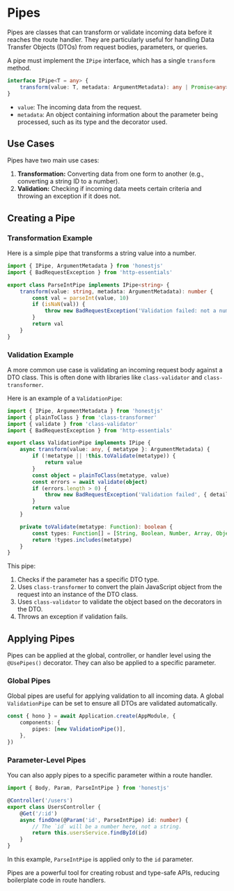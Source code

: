 # Pipes

Pipes are classes that can transform or validate incoming data before it reaches the route handler. They are particularly useful for handling Data Transfer Objects (DTOs) from request bodies, parameters, or queries.

A pipe must implement the `IPipe` interface, which has a single `transform` method.

```typescript
interface IPipe<T = any> {
	transform(value: T, metadata: ArgumentMetadata): any | Promise<any>
}
```

-   `value`: The incoming data from the request.
-   `metadata`: An object containing information about the parameter being processed, such as its type and the decorator used.

## Use Cases

Pipes have two main use cases:

1.  **Transformation:** Converting data from one form to another (e.g., converting a string ID to a number).
2.  **Validation:** Checking if incoming data meets certain criteria and throwing an exception if it does not.

## Creating a Pipe

### Transformation Example

Here is a simple pipe that transforms a string value into a number.

```typescript
import { IPipe, ArgumentMetadata } from 'honestjs'
import { BadRequestException } from 'http-essentials'

export class ParseIntPipe implements IPipe<string> {
	transform(value: string, metadata: ArgumentMetadata): number {
		const val = parseInt(value, 10)
		if (isNaN(val)) {
			throw new BadRequestException('Validation failed: not a number')
		}
		return val
	}
}
```

### Validation Example

A more common use case is validating an incoming request body against a DTO class. This is often done with libraries like `class-validator` and `class-transformer`.

Here is an example of a `ValidationPipe`:

```typescript
import { IPipe, ArgumentMetadata } from 'honestjs'
import { plainToClass } from 'class-transformer'
import { validate } from 'class-validator'
import { BadRequestException } from 'http-essentials'

export class ValidationPipe implements IPipe {
	async transform(value: any, { metatype }: ArgumentMetadata) {
		if (!metatype || !this.toValidate(metatype)) {
			return value
		}
		const object = plainToClass(metatype, value)
		const errors = await validate(object)
		if (errors.length > 0) {
			throw new BadRequestException('Validation failed', { details: errors })
		}
		return value
	}

	private toValidate(metatype: Function): boolean {
		const types: Function[] = [String, Boolean, Number, Array, Object]
		return !types.includes(metatype)
	}
}
```

This pipe:

1.  Checks if the parameter has a specific DTO type.
2.  Uses `class-transformer` to convert the plain JavaScript object from the request into an instance of the DTO class.
3.  Uses `class-validator` to validate the object based on the decorators in the DTO.
4.  Throws an exception if validation fails.

## Applying Pipes

Pipes can be applied at the global, controller, or handler level using the `@UsePipes()` decorator. They can also be applied to a specific parameter.

### Global Pipes

Global pipes are useful for applying validation to all incoming data. A global `ValidationPipe` can be set to ensure all DTOs are validated automatically.

```typescript [src/main.ts]
const { hono } = await Application.create(AppModule, {
	components: {
		pipes: [new ValidationPipe()],
	},
})
```

### Parameter-Level Pipes

You can also apply pipes to a specific parameter within a route handler.

```typescript
import { Body, Param, ParseIntPipe } from 'honestjs'

@Controller('/users')
export class UsersController {
	@Get('/:id')
	async findOne(@Param('id', ParseIntPipe) id: number) {
		// The `id` will be a number here, not a string.
		return this.usersService.findById(id)
	}
}
```

In this example, `ParseIntPipe` is applied only to the `id` parameter.

Pipes are a powerful tool for creating robust and type-safe APIs, reducing boilerplate code in route handlers.

